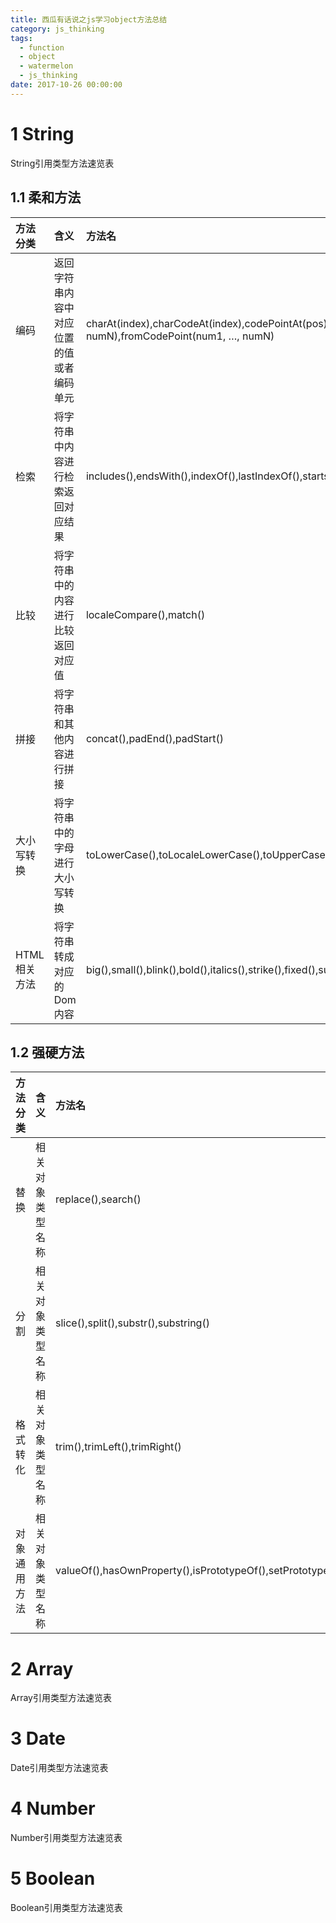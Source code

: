 ```yaml
---
title: 西瓜有话说之js学习object方法总结
category: js_thinking
tags:
  - function
  - object  
  - watermelon
  - js_thinking
date: 2017-10-26 00:00:00
---
```

# 1 String

String引用类型方法速览表

<!-- more -->

## 1.1 柔和方法

|方法分类|含义|方法名|
|:---|:---|:---|
|编码| 返回字符串内容中对应位置的值或者编码单元 |charAt(index),charCodeAt(index),codePointAt(pos),normalize([form]),fromCharCode(num1, ..., numN),fromCodePoint(num1, …, numN)|
|检索| 将字符串中内容进行检索返回对应结果 |includes(),endsWith(),indexOf(),lastIndexOf(),startsWith()|
|比较| 将字符串中的内容进行比较返回对应值 |localeCompare(),match()|
|拼接| 将字符串和其他内容进行拼接 |concat(),padEnd(),padStart()|
|大小写转换| 将字符串中的字母进行大小写转换 |toLowerCase(),toLocaleLowerCase(),toUpperCase(),toLocaleUpperCase()|
|HTML相关方法| 将字符串转成对应的Dom内容 |big(),small(),blink(),bold(),italics(),strike(),fixed(),sub(),sup(),anchor(anchorname),link(url),fontcolor(color),fontsize(size)|

## 1.2 强硬方法

|方法分类|含义|方法名|
|:---|:---|:---|
|替换| 相关对象类型名称 |replace(),search()|
|分割| 相关对象类型名称 |slice(),split(),substr(),substring()|
|格式转化| 相关对象类型名称 |trim(),trimLeft(),trimRight()|
|对象通用方法| 相关对象类型名称 |valueOf(),hasOwnProperty(),isPrototypeOf(),setPrototypeOf(),unwatch(),watch(),propertyIsEnumerable()|

# 2 Array

Array引用类型方法速览表

# 3 Date

Date引用类型方法速览表

# 4 Number

Number引用类型方法速览表

# 5 Boolean

Boolean引用类型方法速览表

